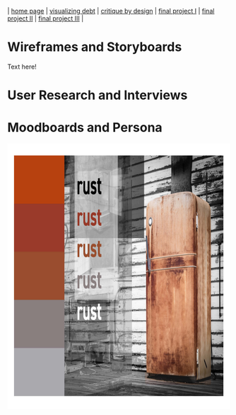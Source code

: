 | [home page](https://cmustudent.github.io/tswd-portfolio-templates/) | [visualizing debt](visualizing-government-debt) | [critique by design](critique-by-design) | [final project I](final-project-part-one) | [final project II](final-project-part-two) | [final project III](final-project-part-three) |

# Wireframes and Storyboards
Text here!



# User Research and Interviews


# Moodboards and Persona
<img src="theme.jpg" width="800" height="600"/>
